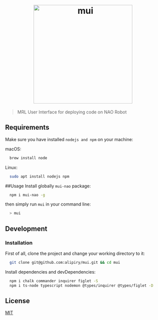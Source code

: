 <h1 align="center">
  <br />
  <img src="https://user-images.githubusercontent.com/25138854/49395835-d0f39680-f74c-11e8-94ad-c248f9141dad.png" width="320" alt="mui"  >
  <br />
</h1>


> MRL User Interface for deploying code on NAO Robot

## Requirements

Make sure you have installed `nodejs and npm` on your machine:

macOS:
```bash
  brew install node
```

Linux: 
```bash
  sudo apt install nodejs npm 
```

##Usage 
Install globally `mui-nao` package: 

```bash
  npm i mui-nao -g
```

then simply run `mui` in your command line:
```bash
  > mui
```

## Development
### Installation
First of all, clone the project and change your working directory to it:

```bash
  git clone git@github.com:alipiry/mui.git && cd mui
```

Install dependencies and devDependencies:

```bash
  npm i chalk commander inquirer figlet -S
  npm i ts-node typescript nodemon @types/inquirer @types/figlet -D
```
## License

[MIT](http://vjpr.mit-license.org)
